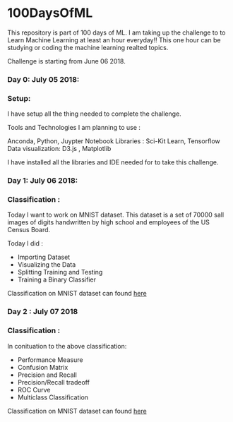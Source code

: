 # 100DaysOfML
This repository is part of 100 days of ML. I am taking up the challenge to to Learn Machine Learning at least an hour everyday!!
This one hour can be studying or coding the machine learning realted topics.

Challenge is starting from June 06 2018.

### Day 0: July 05 2018: 

### Setup:
I have setup all the thing needed to complete the challenge. 

Tools and Technologies I am planning to use : 

Anconda, Python, Juypter Notebook
Libraries : Sci-Kit Learn, Tensorflow
Data visualization: D3.js , Matplotlib

I have installed all the libraries and IDE needed for to take this challenge.


### Day 1: July 06 2018: 

### Classification :
 Today I want to work on MNIST dataset. This dataset is a set of 70000 sall images of digits handwritten by high school and employees of the US Census Board. 

Today I did :
* Importing Dataset
* Visualizing the Data
* Splitting Training and Testing 
* Training a Binary Classifier

Classification on MNIST dataset can found [here](https://github.com/rohith28/Classification)

### Day 2 : July 07 2018

### Classification :
In conituation to the above classification:

* Performance Measure 
* Confusion Matrix
* Precision and Recall
* Precision/Recall tradeoff
* ROC Curve
* Multiclass Classification


Classification on MNIST dataset can found [here](https://github.com/rohith28/Classification)
